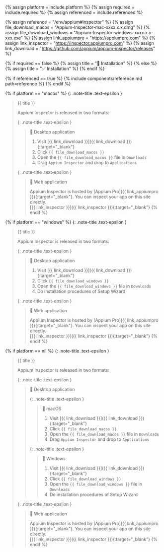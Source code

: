 <!-- LOCATION -->
<!-- _includes/components/appium/ -->

<!-- INCLUDE -->
<!-- components/appium/inspector-installation.md -->

<!-- VARIABLES -->
<!-- platform:      [macos, windows], default to ALL -->
<!-- required:      [true, false], default to true -->
<!-- referenced:    [true, false], default to false -->


<!-- READ VARIABLES -->
{% assign platform   = include.platform %}
{% assign required   = include.required %}
{% assign referenced = include.referenced %}


<!-- ASSIGN CONSTANTS -->
{% assign reference              = "/env/appium#inspector" %}
{% assign file_download_macos    = "Appium-Inspector-mac-xxxx.x.x.dmg" %}
{% assign file_download_windows  = "Appium-Inspector-windows-xxxx.x.x-xxx.exe" %}
{% assign link_appiumpro         = "https://appiumpro.com" %}
{% assign link_inspector         = "https://inspector.appiumpro.com" %}
{% assign link_download          = "https://github.com/appium/appium-inspector/releases" %}


<!-- DECIDE TO DISPLAY THE NECESSITY OF THE INSTALLATION -->
{% if required == false %}
    {% assign title = "🔲 Installation" %}
{% else %}
    {% assign title = "✅ Installation" %}
{% endif %}


<!-- DECIDE TO DISPLAY THE LINK OF THIS COMPONENT -->
{% if referenced == true %}
{% include components/reference.md path=reference %}
{% endif %}


<!-- MAIN CONTENT -->

<!-- macOS -->
{% if platform == "macos" %}
{: .note-title .text-epsilon }
> {{ title }}
> 
> Appium Inspector is released in two formats:
> 
> {: .note-title .text-epsilon } 
>> 🔘 Desktop application
>>
>> 1. Visit [{{ link_download }}]({{ link_download }}){:target="\_blank"}
>> 2. Click `{{ file_download_macos }}`
>> 3. Open the `{{ file_download_macos }}` file in `Downloads`
>> 4. Drag `Appium Inspector` and drop to `Applications`
> 
> {: .note-title .text-epsilon } 
>> 🔘 Web application
>>
>> Appium Inspector is hosted by [Appium Pro]({{ link_appiumpro }}){:target="\_blank"}.
>> You can inspect your app on this site directly.<br>
>> [{{ link_inspector }}]({{ link_inspector }}){:target="\_blank"}
{% endif %}

<!-- Windows -->
{% if platform == "windows" %}
{: .note-title .text-epsilon }
> {{ title }}
> 
> Appium Inspector is released in two formats:
> 
> {: .note-title .text-epsilon } 
>> 🔘 Desktop application
>>
>> 1. Visit [{{ link_download }}]({{ link_download }}){:target="\_blank"}
>> 2. Click `{{ file_download_windows }}`
>> 3. Open the `{{ file_download_windows }}` file in `Downloads`
>> 4. Do installation procedures of Setup Wizard
> 
> {: .note-title .text-epsilon } 
>> 🔘 Web application
>>
>> Appium Inspector is hosted by [Appium Pro]({{ link_appiumpro }}){:target="\_blank"}.
>> You can inspect your app on this site directly.<br>
>> [{{ link_inspector }}]({{ link_inspector }}){:target="\_blank"}
{% endif %}

<!-- All -->
{% if platform == nil %}
{: .note-title .text-epsilon }
> {{ title }}
> 
> Appium Inspector is released in two formats:
> 
> {: .note-title .text-epsilon } 
>> 🔘 Desktop application
>>
>> {: .note-title .text-epsilon }
>>> 🔘 macOS
>>>
>>> 1. Visit [{{ link_download }}]({{ link_download }}){:target="\_blank"}
>>> 2. Click `{{ file_download_macos }}`
>>> 3. Open the `{{ file_download_macos }}` file in `Downloads`
>>> 4. Drag `Appium Inspector` and drop to `Applications`
>>
>> {: .note-title .text-epsilon }
>>> 🔘 Windows
>>>
>>> 1. Visit [{{ link_download }}]({{ link_download }}){:target="\_blank"}
>>> 2. Click `{{ file_download_windows }}`
>>> 3. Open the `{{ file_download_windows }}` file in `Downloads`
>>> 4. Do installation procedures of Setup Wizard
> 
> {: .note-title .text-epsilon } 
>> 🔘 Web application
>>
>> Appium Inspector is hosted by [Appium Pro]({{ link_appiumpro }}){:target="\_blank"}.
>> You can inspect your app on this site directly.<br>
>> [{{ link_inspector }}]({{ link_inspector }}){:target="\_blank"}
{% endif %}